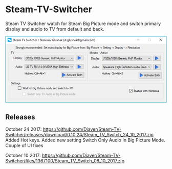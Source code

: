 # Steam-TV-Switcher
Steam TV Switcher watch for Steam Big Picture mode and switch primary display and audio to TV from default and back.

![Application UI](https://github.com/Diaver/Steam-TV-Switcher/blob/Images/screenshot.png)


## Releases

October 24 2017: https://github.com/Diaver/Steam-TV-Switcher/releases/download/0.10.24/Steam_TV_Switch_24_10_2017.zip
Added Hot keys.
Added new setting Switch Only Audio In Big Picture Mode.
Couple of UI fixes


October 10 2017: https://github.com/Diaver/Steam-TV-Switcher/files/1367100/Steam_TV_Switch_08_10_2017.zip
